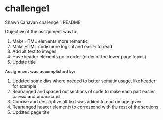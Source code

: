 # challenge1
Shawn Canavan challenge 1
README

Objective of the assignment was to:
1. Make HTML elements more semantic 
2. Make HTML code more logical and easier to read 
3. Add alt text to images 
4. Have header elements go in order (order of the lower page topics)
5. Update title 

Assignment was accomplished by: 
1. Updated some divs where needed to better sematic usage, like header for example 
2. Rearranged and spaced out sections of code to make each part easier to read and understand
3. Concise and descriptive alt text was added to each image given 
4. Rearranged header elements to correspond with the rest of the sections
5. Updated page title 

